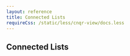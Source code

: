 ```yaml
---
layout: reference
title: Connected Lists
requireCss: /static/less/cnqr-view/docs.less
---
```


## Connected Lists ##
